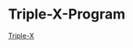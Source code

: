 # Triple-X-Program




[Triple-X](https://www.google.com/imgres?imgurl=https%3A%2F%2Fpngset.com%2Fimages%2Ftriple-x-logo-symbol-trademark-phone-transparent-png-1607756.png&imgrefurl=https%3A%2F%2Fpngset.com%2Fdownload-free-png-nxfjy&tbnid=KIy70nOe2k87jM&vet=12ahUKEwjkk-zj4qbzAhULWBoKHSysDgMQMygFegUIARC5AQ..i&docid=BfSwext6GVG2pM&w=1000&h=254&q=triple%20x%20logo%20with%20no%20background&ved=2ahUKEwjkk-zj4qbzAhULWBoKHSysDgMQMygFegUIARC5AQ)
